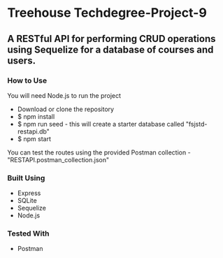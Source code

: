 # Treehouse Techdegree-Project-9
## A RESTful API for performing CRUD operations using Sequelize for a database of courses and users.

### How to Use
You will need Node.js to run the project

- Download or clone the repository
- $ npm install
- $ npm run seed - this will create a starter database called "fsjstd-restapi.db"
- $ npm start

You can test the routes using the provided Postman collection - "RESTAPI.postman_collection.json"

### Built Using

- Express
- SQLite
- Sequelize
- Node.js

### Tested With

- Postman
